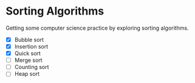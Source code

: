 # Sorting Algorithms
Getting some computer science practice by exploring sorting algorithms.

- [x] Bubble sort
- [x] Insertion sort
- [x] Quick sort
- [ ] Merge sort
- [ ] Counting sort
- [ ] Heap sort
